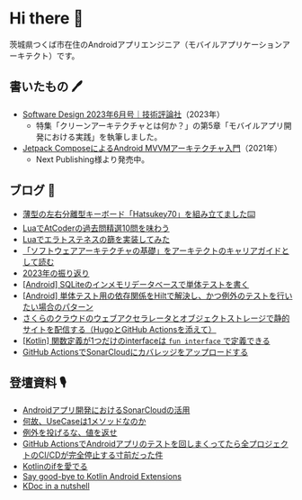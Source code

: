 # Hi there 👋

茨城県つくば市在住のAndroidアプリエンジニア（モバイルアプリケーションアーキテクト）です。

## 書いたもの 🖊️

- [Software Design 2023年6月号｜技術評論社](https://gihyo.jp/magazine/SD/archive/2023/202306)（2023年）
  - 特集「クリーンアーキテクチャとは何か？」の第5章「モバイルアプリ開発における実践」を執筆しました。
- [Jetpack ComposeによるAndroid MVVMアーキテクチャ入門](https://nextpublishing.jp/book/13660.html)（2021年）
  - Next Publishing様より発売中。

## ブログ 🚀

<!-- BLOG-POST-LIST:START -->
- [薄型の左右分離型キーボード「Hatsukey70」を組み立てました⌨️](https://okuzawats.com/blog/hatsukey70/)
- [LuaでAtCoderの過去問精選10問を味わう](https://okuzawats.com/blog/atcoder-with-lua/)
- [Luaでエラトステネスの篩を実装してみた](https://okuzawats.com/blog/sieve-of-eratosthenes/)
- [「ソフトウェアアーキテクチャの基礎」をアーキテクトのキャリアガイドとして読む](https://okuzawats.com/blog/fundamentals-of-software-architecture/)
- [2023年の振り返り](https://okuzawats.com/blog/looking-back-2023/)
- [[Android] SQLiteのインメモリデータベースで単体テストを書く](https://okuzawats.com/blog/testing-sqlite/)
- [[Android] 単体テスト用の依存関係をHiltで解決し、かつ例外のテストを行いたい場合のパターン](https://okuzawats.com/blog/test-dependency-by-hilt-and-testing-exception/)
- [さくらのクラウドのウェブアクセラレータとオブジェクトストレージで静的サイトを配信する（HugoとGitHub Actionsを添えて）](https://okuzawats.com/blog/hosting-blog-on-sakura-cloud/)
- [[Kotlin] 関数定義が1つだけのinterfaceは `fun interface` で定義できる](https://okuzawats.com/blog/functional-interface/)
- [GitHub ActionsでSonarCloudにカバレッジをアップロードする](https://okuzawats.com/blog/upload-coverage-report-to-sonarcloud/)
<!-- BLOG-POST-LIST:END -->

## 登壇資料 🎙️

- [Androidアプリ開発におけるSonarCloudの活用](https://speakerdeck.com/okuzawats/androidapurikai-fa-niokerusonarcloudnohuo-yong)
- [何故、UseCaseは1メソッドなのか](https://speakerdeck.com/okuzawats/he-gu-usecaseha1mesotudonanoka)
- [例外を投げるな、値を返せ](https://speakerdeck.com/okuzawats/li-wai-wotou-geruna-zhi-wofan-se)
- [GitHub ActionsでAndroidアプリのテストを回しまくってたら全プロジェクトのCI/CDが完全停止する寸前だった件](https://speakerdeck.com/okuzawats/cdgawan-quan-ting-zhi-surucun-qian-datutajian)
- [Kotlinのifを愛でる](https://speakerdeck.com/okuzawats/kotlinnoifwoai-deru)
- [Say good-bye to Kotlin Android Extensions](https://speakerdeck.com/okuzawats/say-good-bye-to-kotlin-android-extensions)
- [KDoc in a nutshell](https://speakerdeck.com/okuzawats/kdoc-in-a-nutshell)
